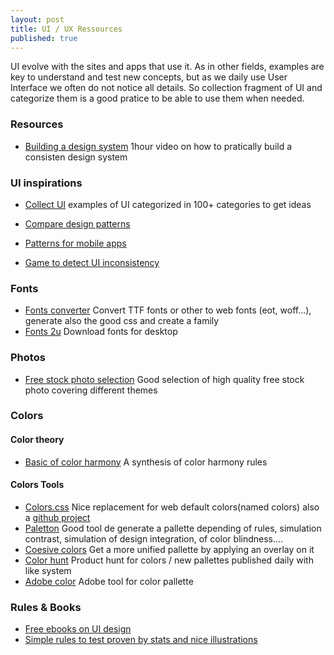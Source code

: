 ```yaml
---
layout: post
title: UI / UX Ressources
published: true
---
```


UI evolve with the sites and apps that use it. As in other fields, examples are key to understand and test new concepts, but as we daily use User Interface we often do not notice all details. So collection fragment of UI and categorize them is a good pratice to be able to use them when needed.

### Resources

- [Building a design system](https://www.youtube.com/watch?v=fELHlAVFaaU) 1hour video on how to pratically build a consisten design system

### UI inspirations

- [Collect UI](http://collectui.com/challenges/product-tour) examples of UI categorized in 100+ categories to get ideas
- [Compare design patterns](http://ui-patterns.com/patterns/FatFooter/examples)

- [Patterns for mobile apps](http://pttrns.com)

- [Game to detect UI inconsistency](https://cantunsee.space/)

### Fonts

- [Fonts converter](https://transfonter.org/) Convert TTF fonts or other to web fonts (eot, woff...), generate also the good css and create a family
- [Fonts 2u](https://fr.fonts2u.com/) Download fonts for desktop

### Photos

- [Free stock photo selection](http://htmlcolorcodes.com/resources/ultimate-guide-to-free-stock-photos/) Good selection of high quality free stock photo covering different themes

### Colors

#### Color theory

- [Basic of color harmony](http://htmlcolorcodes.com/color-picker/) A synthesis of color harmony rules

#### Colors Tools

- [Colors.css](http://clrs.cc/) Nice replacement for web default colors(named colors) also a [github project](https://github.com/mrmrs/colors)
- [Paletton](http://paletton.com/) Good tool de generate a pallette depending of rules, simulation contrast, simulation of design integration, of color blindness....
- [Coesive colors](http://javier.xyz/cohesive-colors/) Get a more unified pallette by applying an overlay on it
- [Color hunt](http://www.colorhunt.co/) Product hunt for colors / new pallettes published daily with like system
- [Adobe color](https://color.adobe.com/) Adobe tool for color pallette

### Rules & Books

- [Free ebooks on UI design](https://desket.co/collections/ebook)
- [Simple rules to test proven by stats and nice illustrations](http://www.goodui.org/#13)
